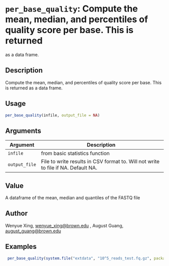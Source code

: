 # `per_base_quality`: Compute the mean, median, and percentiles of quality score per base. This is returned
 as a data frame.

## Description


 Compute the mean, median, and percentiles of quality score per base. This is returned
 as a data frame.


## Usage

```r
per_base_quality(infile, output_file = NA)
```


## Arguments

Argument      |Description
------------- |----------------
```infile```     |     from basic statistics function
```output_file```     |     File to write results in CSV format to. Will not write to file if NA. Default NA.

## Value


 A dataframe of the mean, median and quantiles of the FASTQ file


## Author


 Wenyue Xing, wenyue_xing@brown.edu , August Guang, august_guang@brown.edu 


## Examples

```r 
 per_base_quality(system.file("extdata", "10^5_reads_test.fq.gz", package = "qckitfastq"))
 ``` 

